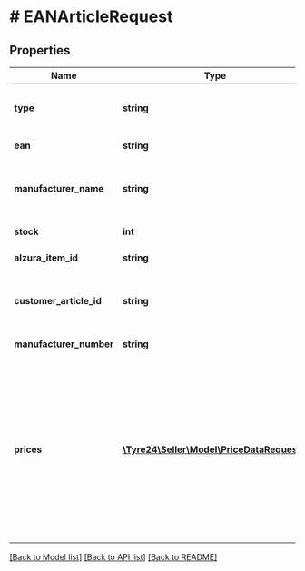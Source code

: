 # # EANArticleRequest

## Properties

Name | Type | Description | Notes
------------ | ------------- | ------------- | -------------
**type** | **string** | The product type, so &#x60;PAC&#x60;, &#x60;PTO&#x60;, &#x60;PSR&#x60;, &#x60;PTY&#x60; or &#x60;A&#x60; for this type. |
**ean** | **string** | The European Article Number of the article. | [optional]
**manufacturer_name** | **string** | The name of the manufacturer. Must be used together with &#x60;manufacturer_number&#x60; to have an effect. | [optional]
**stock** | **int** | The amount of articles left in the stock. |
**alzura_item_id** | **string** | The unique id of the article. | [optional]
**customer_article_id** | **string** | A internal number given by the customer, to identify an article using a different id than our database. | [optional]
**manufacturer_number** | **string** | The number of the manufacturer. | [optional]
**prices** | [**\Tyre24\Seller\Model\PriceDataRequest[]**](PriceDataRequest.md) | List of prices for different countries. If activated, the price validation will run for all prices. If the difference of &#x60;price_one&#x60; is to great in comparison with the normal price it will be capped. If the normal price is &lt;&#x3D; 250€ (or 1000zł) the cap is 5€. For prices above that border the difference is 2%. At least one price must be given. | [optional]

[[Back to Model list]](../../README.md#models) [[Back to API list]](../../README.md#endpoints) [[Back to README]](../../README.md)
